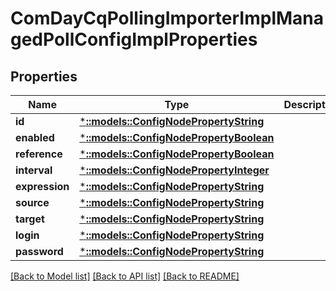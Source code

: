 # ComDayCqPollingImporterImplManagedPollConfigImplProperties

## Properties
Name | Type | Description | Notes
------------ | ------------- | ------------- | -------------
**id** | [***::models::ConfigNodePropertyString**](configNodePropertyString.md) |  | [optional] 
**enabled** | [***::models::ConfigNodePropertyBoolean**](configNodePropertyBoolean.md) |  | [optional] 
**reference** | [***::models::ConfigNodePropertyBoolean**](configNodePropertyBoolean.md) |  | [optional] 
**interval** | [***::models::ConfigNodePropertyInteger**](configNodePropertyInteger.md) |  | [optional] 
**expression** | [***::models::ConfigNodePropertyString**](configNodePropertyString.md) |  | [optional] 
**source** | [***::models::ConfigNodePropertyString**](configNodePropertyString.md) |  | [optional] 
**target** | [***::models::ConfigNodePropertyString**](configNodePropertyString.md) |  | [optional] 
**login** | [***::models::ConfigNodePropertyString**](configNodePropertyString.md) |  | [optional] 
**password** | [***::models::ConfigNodePropertyString**](configNodePropertyString.md) |  | [optional] 

[[Back to Model list]](../README.md#documentation-for-models) [[Back to API list]](../README.md#documentation-for-api-endpoints) [[Back to README]](../README.md)


